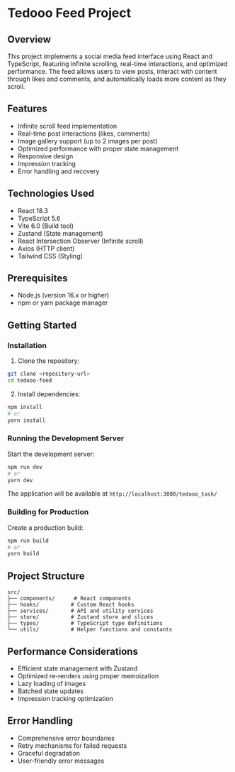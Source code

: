 # Tedooo Feed Project

## Overview
This project implements a social media feed interface using React and TypeScript, featuring infinite scrolling, real-time interactions, and optimized performance. The feed allows users to view posts, interact with content through likes and comments, and automatically loads more content as they scroll.

## Features
- Infinite scroll feed implementation
- Real-time post interactions (likes, comments)
- Image gallery support (up to 2 images per post)
- Optimized performance with proper state management
- Responsive design
- Impression tracking
- Error handling and recovery

## Technologies Used
- React 18.3
- TypeScript 5.6
- Vite 6.0 (Build tool)
- Zustand (State management)
- React Intersection Observer (Infinite scroll)
- Axios (HTTP client)
- Tailwind CSS (Styling)

## Prerequisites
- Node.js (version 16.x or higher)
- npm or yarn package manager

## Getting Started

### Installation
1. Clone the repository:
```bash
git clone <repository-url>
cd tedooo-feed
```

2. Install dependencies:
```bash
npm install
# or
yarn install
```

### Running the Development Server
Start the development server:
```bash
npm run dev
# or
yarn dev
```

The application will be available at `http://localhost:3000/tedooo_task/`

### Building for Production
Create a production build:
```bash
npm run build
# or
yarn build
```

## Project Structure
```
src/
├── components/      # React components
├── hooks/          # Custom React hooks
├── services/       # API and utility services
├── store/          # Zustand store and slices
├── types/          # TypeScript type definitions
└── utils/          # Helper functions and constants
```

## Performance Considerations
- Efficient state management with Zustand
- Optimized re-renders using proper memoization
- Lazy loading of images
- Batched state updates
- Impression tracking optimization

## Error Handling
- Comprehensive error boundaries
- Retry mechanisms for failed requests
- Graceful degradation
- User-friendly error messages
